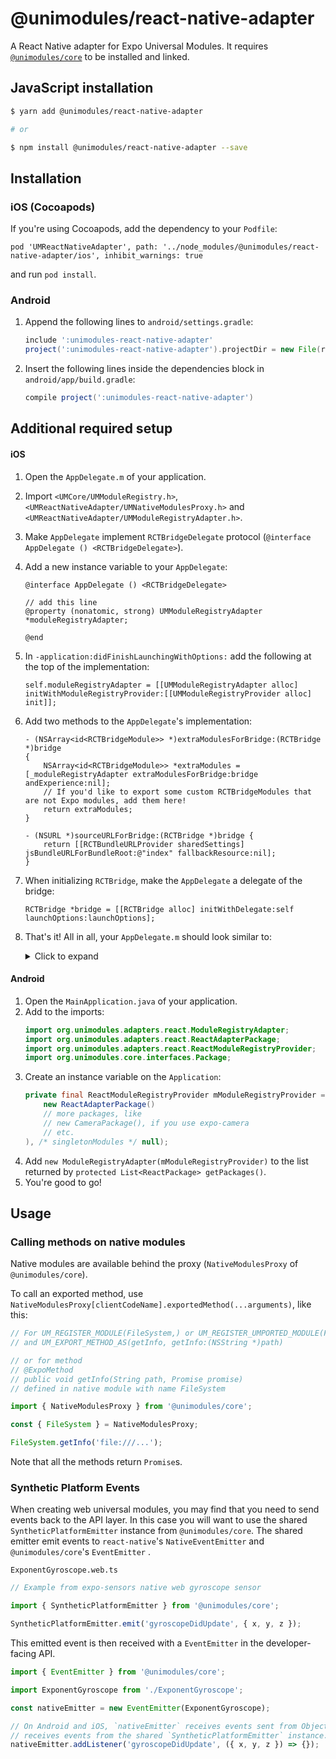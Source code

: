 # @unimodules/react-native-adapter

A React Native adapter for Expo Universal Modules. It requires [`@unimodules/core`](https://github.com/expo/expo/tree/master/packages/@unimodules/core) to be installed and linked.

## JavaScript installation

```sh
$ yarn add @unimodules/react-native-adapter

# or

$ npm install @unimodules/react-native-adapter --save
```

## Installation

### iOS (Cocoapods)

If you're using Cocoapods, add the dependency to your `Podfile`:

`pod 'UMReactNativeAdapter', path: '../node_modules/@unimodules/react-native-adapter/ios', inhibit_warnings: true`

and run `pod install`.

### Android

1.  Append the following lines to `android/settings.gradle`:
    ```gradle
    include ':unimodules-react-native-adapter'
    project(':unimodules-react-native-adapter').projectDir = new File(rootProject.projectDir, '../node_modules/@unimodules/react-native-adapter/android')
    ```
2.  Insert the following lines inside the dependencies block in `android/app/build.gradle`:
    ```gradle
    compile project(':unimodules-react-native-adapter')
    ```

## Additional required setup

#### iOS

1. Open the `AppDelegate.m` of your application.
2. Import `<UMCore/UMModuleRegistry.h>`, `<UMReactNativeAdapter/UMNativeModulesProxy.h>` and `<UMReactNativeAdapter/UMModuleRegistryAdapter.h>`.
3. Make `AppDelegate` implement `RCTBridgeDelegate` protocol (`@interface AppDelegate () <RCTBridgeDelegate>`).
4. Add a new instance variable to your `AppDelegate`:

   ```objc
   @interface AppDelegate () <RCTBridgeDelegate>

   // add this line
   @property (nonatomic, strong) UMModuleRegistryAdapter *moduleRegistryAdapter;

   @end
   ```

5. In `-application:didFinishLaunchingWithOptions:` add the following at the top of the implementation:
   ```objc
   self.moduleRegistryAdapter = [[UMModuleRegistryAdapter alloc] initWithModuleRegistryProvider:[[UMModuleRegistryProvider alloc] init]];
   ```
6. Add two methods to the `AppDelegate`'s implementation:

   ```objc
   - (NSArray<id<RCTBridgeModule>> *)extraModulesForBridge:(RCTBridge *)bridge
   {
       NSArray<id<RCTBridgeModule>> *extraModules = [_moduleRegistryAdapter extraModulesForBridge:bridge andExperience:nil];
       // If you'd like to export some custom RCTBridgeModules that are not Expo modules, add them here!
       return extraModules;
   }

   - (NSURL *)sourceURLForBridge:(RCTBridge *)bridge {
       return [[RCTBundleURLProvider sharedSettings] jsBundleURLForBundleRoot:@"index" fallbackResource:nil];
   }
   ```

7. When initializing `RCTBridge`, make the `AppDelegate` a delegate of the bridge:
   ```objc
   RCTBridge *bridge = [[RCTBridge alloc] initWithDelegate:self launchOptions:launchOptions];
   ```
8. That's it! All in all, your `AppDelegate.m` should look similar to:

   <details>
       <summary>Click to expand</summary>
       <p>

   ```objc
   #import "AppDelegate.h"

   #import <React/RCTBundleURLProvider.h>
   #import <React/RCTRootView.h>

   #import <UMCore/UMModuleRegistry.h>
   #import <UMReactNativeAdapter/UMNativeModulesProxy.h>
   #import <UMReactNativeAdapter/UMModuleRegistryAdapter.h>

   @interface AppDelegate () <RCTBridgeDelegate>

   @property (nonatomic, strong) UMModuleRegistryAdapter *moduleRegistryAdapter;

   @end

   @implementation AppDelegate

   - (BOOL)application:(UIApplication *)application didFinishLaunchingWithOptions:(NSDictionary *)launchOptions
   {
       self.moduleRegistryAdapter = [[UMModuleRegistryAdapter alloc] initWithModuleRegistryProvider:[[UMModuleRegistryProvider alloc] init]];
       RCTBridge *bridge = [[RCTBridge alloc] initWithDelegate:self launchOptions:launchOptions];
       RCTRootView *rootView = [[RCTRootView alloc] initWithBridge:bridge moduleName:@"YOUR_MODULE_NAME" initialProperties:nil];
       rootView.backgroundColor = [[UIColor alloc] initWithRed:1.0f green:1.0f blue:1.0f alpha:1];

       self.window = [[UIWindow alloc] initWithFrame:[UIScreen mainScreen].bounds];
       UIViewController *rootViewController = [UIViewController new];
       rootViewController.view = rootView;
       self.window.rootViewController = rootViewController;
       [self.window makeKeyAndVisible];
       return YES;
   }

   - (NSArray<id<RCTBridgeModule>> *)extraModulesForBridge:(RCTBridge *)bridge
   {
       NSArray<id<RCTBridgeModule>> *extraModules = [_moduleRegistryAdapter extraModulesForBridge:bridge andExperience:nil];
       // If you'd like to export some custom RCTBridgeModules that are not universal modules, add them here!
       return extraModules;
   }

   - (NSURL *)sourceURLForBridge:(RCTBridge *)bridge {
       return [[RCTBundleURLProvider sharedSettings] jsBundleURLForBundleRoot:@"index" fallbackResource:nil];
   }

   @end
   ```

   </details>

#### Android

1. Open the `MainApplication.java` of your application.
2. Add to the imports:
   ```java
   import org.unimodules.adapters.react.ModuleRegistryAdapter;
   import org.unimodules.adapters.react.ReactAdapterPackage;
   import org.unimodules.adapters.react.ReactModuleRegistryProvider;
   import org.unimodules.core.interfaces.Package;
   ```
3. Create an instance variable on the `Application`:
   ```java
   private final ReactModuleRegistryProvider mModuleRegistryProvider = new ReactModuleRegistryProvider(Arrays.<Package>asList(
       new ReactAdapterPackage()
       // more packages, like
       // new CameraPackage(), if you use expo-camera
       // etc.
   ), /* singletonModules */ null);
   ```
4. Add `new ModuleRegistryAdapter(mModuleRegistryProvider)` to the list returned by `protected List<ReactPackage> getPackages()`.
5. You're good to go!

## Usage

### Calling methods on native modules

Native modules are available behind the proxy (`NativeModulesProxy` of `@unimodules/core`).

To call an exported method, use `NativeModulesProxy[clientCodeName].exportedMethod(...arguments)`, like this:

```js
// For UM_REGISTER_MODULE(FileSystem,) or UM_REGISTER_UMPORTED_MODULE(FileSystem)
// and UM_EXPORT_METHOD_AS(getInfo, getInfo:(NSString *)path)

// or for method
// @ExpoMethod
// public void getInfo(String path, Promise promise)
// defined in native module with name FileSystem

import { NativeModulesProxy } from '@unimodules/core';

const { FileSystem } = NativeModulesProxy;

FileSystem.getInfo('file:///...');
```

Note that all the methods return `Promise`s.

### Synthetic Platform Events

When creating web universal modules, you may find that you need to send events back to the API layer.
In this case you will want to use the shared `SyntheticPlatformEmitter` instance from `@unimodules/core`. The shared emitter emit events to `react-native`'s `NativeEventEmitter` and `@unimodules/core`'s `EventEmitter` .

`ExponentGyroscope.web.ts`

```js
// Example from expo-sensors native web gyroscope sensor

import { SyntheticPlatformEmitter } from '@unimodules/core';

SyntheticPlatformEmitter.emit('gyroscopeDidUpdate', { x, y, z });
```

This emitted event is then received with a `EventEmitter` in the developer-facing API.

```js
import { EventEmitter } from '@unimodules/core';

import ExponentGyroscope from './ExponentGyroscope';

const nativeEmitter = new EventEmitter(ExponentGyroscope);

// On Android and iOS, `nativeEmitter` receives events sent from Objective-C and Java. On web, it
// receives events from the shared `SyntheticPlatformEmitter` instance.
nativeEmitter.addListener('gyroscopeDidUpdate', ({ x, y, z }) => {});
```
